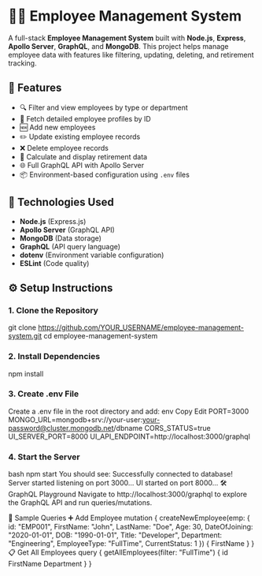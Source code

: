 # 🧑‍💼 Employee Management System

A full-stack **Employee Management System** built with **Node.js**, **Express**, **Apollo Server**, **GraphQL**, and **MongoDB**. This project helps manage employee data with features like filtering, updating, deleting, and retirement tracking.

## 🚀 Features

- 🔍 Filter and view employees by type or department
- 🧾 Fetch detailed employee profiles by ID
- 🆕 Add new employees
- ✏️ Update existing employee records
- ❌ Delete employee records
- 🧓 Calculate and display retirement data
- 🌐 Full GraphQL API with Apollo Server
- 📦 Environment-based configuration using `.env` files



## 🔌 Technologies Used

- **Node.js** (Express.js)
- **Apollo Server** (GraphQL API)
- **MongoDB** (Data storage)
- **GraphQL** (API query language)
- **dotenv** (Environment variable configuration)
- **ESLint** (Code quality)

## ⚙️ Setup Instructions

### 1. Clone the Repository

git clone https://github.com/YOUR_USERNAME/employee-management-system.git
cd employee-management-system

### 2. Install Dependencies
npm install

### 3. Create .env File
Create a .env file in the root directory and add:
env
Copy
Edit
PORT=3000
MONGO_URL=mongodb+srv://your-user:your-password@cluster.mongodb.net/dbname
CORS_STATUS=true
UI_SERVER_PORT=8000
UI_API_ENDPOINT=http://localhost:3000/graphql

### 4. Start the Server
bash
npm start
You should see:
Successfully connected to database!
Server started listening on port 3000...
UI started on port 8000...
🛠️ GraphQL Playground
Navigate to http://localhost:3000/graphql to explore the GraphQL API and run queries/mutations.

📮 Sample Queries
➕ Add Employee
mutation {
  createNewEmployee(emp: {
    id: "EMP001",
    FirstName: "John",
    LastName: "Doe",
    Age: 30,
    DateOfJoining: "2020-01-01",
    DOB: "1990-01-01",
    Title: "Developer",
    Department: "Engineering",
    EmployeeType: "FullTime",
    CurrentStatus: 1
  }) {
    FirstName
  }
}
📋 Get All Employees
query {
  getAllEmployees(filter: "FullTime") {
    id
    FirstName
    Department
  }
}
